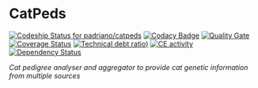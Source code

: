 CatPeds
==========
[![Codeship Status for padriano/catpeds](https://app.codeship.com/projects/70e530e0-c5e8-0134-b344-5e1bd76d6753/status?branch=master)](https://app.codeship.com/projects/198433)
[![Codacy Badge](https://api.codacy.com/project/badge/Grade/95669fcad9954f948c41b6f351ad84ac)](https://www.codacy.com/app/padriano/catpeds?utm_source=github.com&amp;utm_medium=referral&amp;utm_content=padriano/catpeds&amp;utm_campaign=Badge_Grade)
[![Quality Gate](https://sonarqube.com/api/badges/gate?key=com.catpeds%3Acatpeds)](https://sonarqube.com/dashboard/index?id=com.catpeds%3Acatpeds)
[![Coverage Status](https://coveralls.io/repos/github/padriano/catpeds/badge.svg?branch=master)](https://coveralls.io/github/padriano/catpeds?branch=master)
[![Technical debt ratio](https://sonarqube.com/api/badges/measure?key=com.catpeds%3Acatpeds&metric=sqale_debt_ratio))](https://sonarqube.com/dashboard/index?id=com.catpeds%3Acatpeds)
[![CE activity](https://sonarqube.com/api/badges/ce_activity?key=com.catpeds%3Acatpeds)](https://sonarqube.com/dashboard/index?id=com.catpeds%3Acatpeds)
[![Dependency Status](https://www.versioneye.com/user/projects/5889fba91618a7004ce168aa/badge.svg?style=flat)](https://www.versioneye.com/user/projects/5889fba91618a7004ce168aa)

*Cat pedigree analyser and aggregator to provide cat genetic information from multiple sources*
